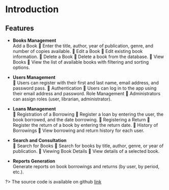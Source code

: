 # Introduction


## Features

- **Books Management**<br>
Add a Book  Enter the title, author, year of publication, genre, and number of copies
available.  Edit a Book  Edit existing book information.  Delete a Book  Delete a book from the database.  View Books  View the list of available books with filtering and sorting options.

- **Users Management**<br>
 Users can register with their first and last name, email address, and password
pass.  Authentication
 Users can log in to the app using their email address
and password.
Role Management  Administrators can assign roles (user, librarian,
administrator).

- **Loans Management**<br>
 Registration of a Borrowing
 Register a loan by entering the user, the book borrowed, and the date
borrowing.  Registering a Return
 Register the return of a book by entering the return date.  History of Borrowings
 View borrowing and return history for each user.

- **Search and Consultation**<br>
 Search for Books
 Search for books by title, author, genre, or year of publication.  Viewing Book Details
 View details of a selected book.

- **Reports Generation**<br>
Generate reports on book borrowings and returns (by user, by
period, etc.).

?> The source code is available on github [link](https://github.com/Mohamed-Cams/Gestion_Bibliotheque.git)
